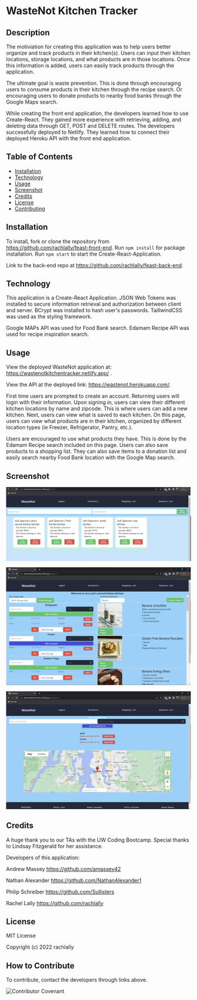# WasteNot Kitchen Tracker

## Description

The motiviation for creating this application was to help users better organize and track products in their kitchen(s).  Users can input their kitchen locations, storage locations, and what products are in those locations.  Once this information is added, users can easily track products through the application. 

The ultimate goal is waste prevention.  This is done through encouraging users to consume products in their kitchen through the recipe search.  Or encouraging users to donate products to nearby food banks through the Google Maps search.

While creating the front end application, the developers learned how to use Create-React.  They gained more experience with retrieving, adding, and deleting data through GET, POST and DELETE routes.  The developers successfully deployed to Netlify.  They learned how to connect their deployed Heroku API with the front end application.

## Table of Contents

- [Installation](#installation)
- [Technology](#technology)
- [Usage](#usage)
- [Screenshot](#screenshot)
- [Credits](#credits)
- [License](#license)
- [Contributing](#contributing)


## Installation

To install, fork or clone the repository from https://github.com/rachlally/feast-front-end.  Run `npm install` for package installation.  Run `npm start` to start the Create-React-Application.

Link to the back-end repo at https://github.com/rachlally/feast-back-end.

## Technology 

This application is a Create-React Application.  JSON Web Tokens was installed to secure information retrieval and authorization between client and server. BCrypt was installed to hash user's passwords.  TaillwindCSS was used as the styling framework.

Google MAPs API was used for Food Bank search.  Edamam Recipe API was used for recipe inspiration search.

## Usage

View the deployed WasteNot application at: https://wastenotkitchentracker.netlify.app/ .

View the API at the deployed link: https://wastenot.herokuapp.com/.

First time users are prompted to create an account.  Returning users will login with their information.  Upon signing in, users can view their different kitchen locations by name and zipcode.  This is where users can add a new kitchen.  Next, users can view what is saved to each kitchen.  On this page, users can view what products are in their kitchen, organized by different location types (ie Freezer, Refrigerator, Pantry, etc.).

Users are encouraged to use what products they have.  This is done by the Edamam Recipe search included on this page.  Users can also save products to a shopping list.  They can also save items to a donation list and easily search nearby Food Bank location with the Google Map search.

## Screenshot

![Kitchen](./src/assets/KitchenView.png)

![KitchenAndRecipe](./src/assets/KitchenAndRecipe.png)

![Donations](./src/assets/Donation.png)


## Credits

A huge thank you to our TAs with the UW Coding Bootcamp.  Special thanks to Lindsay Fitzgerald for her assistance.

Developers of this application:

Andrew Massey https://github.com/amassey42

Nathan Alexander https://github.com/NathanAlexander1

Philip Schreiber https://github.com/Sullisters

Rachel Lally https://github.com/rachlally


## License

MIT License

Copyright (c) 2022 rachlally

## How to Contribute

To contribute, contact the developers through links above.

![Contributor Covenant](https://img.shields.io/badge/Contributor%20Covenant-2.1-4baaaa.svg)
